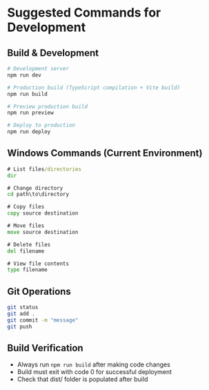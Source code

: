 # Suggested Commands for Development

## Build & Development
```bash
# Development server
npm run dev

# Production build (TypeScript compilation + Vite build)
npm run build

# Preview production build
npm run preview

# Deploy to production
npm run deploy
```

## Windows Commands (Current Environment)
```cmd
# List files/directories
dir

# Change directory
cd path\to\directory

# Copy files
copy source destination

# Move files
move source destination

# Delete files
del filename

# View file contents
type filename
```

## Git Operations
```bash
git status
git add .
git commit -m "message"
git push
```

## Build Verification
- Always run `npm run build` after making code changes
- Build must exit with code 0 for successful deployment
- Check that dist/ folder is populated after build
